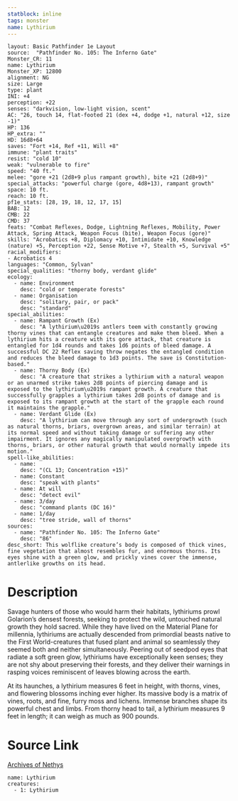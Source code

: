 ```yaml
---
statblock: inline
tags: monster
name: Lythirium
---
```

```statblock
layout: Basic Pathfinder 1e Layout
source:  "Pathfinder No. 105: The Inferno Gate"
Monster_CR: 11
name: Lythirium
Monster_XP: 12800
alignment: NG
size: Large
type: plant
INI: +4
perception: +22
senses: "darkvision, low-light vision, scent"
AC: "26, touch 14, flat-footed 21 (dex +4, dodge +1, natural +12, size -1)"
HP: 136
HP_extra: ""
HD: 16d8+64
saves: "Fort +14, Ref +11, Will +8"
immune: "plant traits"
resist: "cold 10"
weak: "vulnerable to fire"
speed: "40 ft."
melee: "gore +21 (2d8+9 plus rampant growth), bite +21 (2d8+9)"
special_attacks: "powerful charge (gore, 4d8+13), rampant growth"
space: 10 ft.
reach: 10 ft.
pf1e_stats: [28, 19, 18, 12, 17, 15]
BAB: 12
CMB: 22
CMD: 37
feats: "Combat Reflexes, Dodge, Lightning Reflexes, Mobility, Power Attack, Spring Attack, Weapon Focus (bite), Weapon Focus (gore)"
skills: "Acrobatics +8, Diplomacy +10, Intimidate +10, Knowledge (nature) +5, Perception +22, Sense Motive +7, Stealth +5, Survival +5"
racial_modifiers:
- Acrobatics 4
languages: "Common, Sylvan"
special_qualities: "thorny body, verdant glide"
ecology:
  - name: Environment
    desc: "cold or temperate forests"
  - name: Organisation
    desc: "solitary, pair, or pack"
    desc: "standard"
special_abilities:
  - name: Rampant Growth (Ex)
    desc: "A lythirium\u2019s antlers teem with constantly growing thorny vines that can entangle creatures and make them bleed. When a lythirium hits a creature with its gore attack, that creature is entangled for 1d4 rounds and takes 1d6 points of bleed damage. A successful DC 22 Reflex saving throw negates the entangled condition and reduces the bleed damage to 1d3 points. The save is Constitution-based."
  - name: Thorny Body (Ex)
    desc: "A creature that strikes a lythirium with a natural weapon or an unarmed strike takes 2d8 points of piercing damage and is exposed to the lythirium\u2019s rampant growth. A creature that successfully grapples a lythirium takes 2d8 points of damage and is exposed to its rampant growth at the start of the grapple each round it maintains the grapple."
  - name: Verdant Glide (Ex)
    desc: "A lythirium can move through any sort of undergrowth (such as natural thorns, briars, overgrown areas, and similar terrain) at its normal speed and without taking damage or suffering any other impairment. It ignores any magically manipulated overgrowth with thorns, briars, or other natural growth that would normally impede its motion."
spell-like_abilities:
  - name:
    desc: "(CL 13; Concentration +15)"
  - name: Constant
    desc: "speak with plants"
  - name: At will
    desc: "detect evil"
  - name: 3/day
    desc: "command plants (DC 16)"
  - name: 1/day
    desc: "tree stride, wall of thorns"
sources:
  - name: "Pathfinder No. 105: The Inferno Gate"
    desc: "86"
desc_short: This wolflike creature’s body is composed of thick vines, fine vegetation that almost resembles fur, and enormous thorns. Its eyes shine with a green glow, and prickly vines cover the immense, antlerlike growths on its head.
```
# Description
Savage hunters of those who would harm their habitats, lythiriums prowl Golarion’s densest forests, seeking to protect the wild, untouched natural growth they hold sacred. While they have lived on the Material Plane for millennia, lythiriums are actually descended from primordial beasts native to the First World-creatures that fused plant and animal so seamlessly they seemed both and neither simultaneously. Peering out of seedpod eyes that radiate a soft green glow, lythiriums have exceptionally keen senses; they are not shy about preserving their forests, and they deliver their warnings in rasping voices reminiscent of leaves blowing across the earth.

 At its haunches, a lythirium measures 6 feet in height, with thorns, vines, and flowering blossoms inching ever higher. Its massive body is a matrix of vines, roots, and fine, furry moss and lichens. Immense branches shape its powerful chest and limbs. From thorny head to tail, a lythirium measures 9 feet in length; it can weigh as much as 900 pounds.
# Source Link
[Archives of Nethys](https://aonprd.com/MonsterDisplay.aspx?ItemName=Lythirium)
```encounter-table
name: Lythirium
creatures:
  - 1: Lythirium
```
